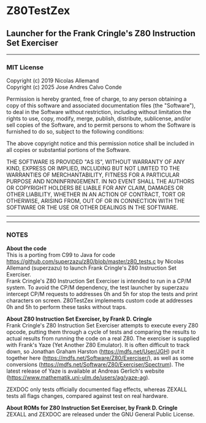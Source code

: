# Z80TestZex  
## Launcher for the Frank Cringle's Z80 Instruction Set Exerciser
---
### MIT License  

Copyright (c) 2019 Nicolas Allemand  
Copyright (c) 2025 Jose Andres Calvo Conde

Permission is hereby granted, free of charge, to any person obtaining a copy
of this software and associated documentation files (the "Software"), to deal
in the Software without restriction, including without limitation the rights
to use, copy, modify, merge, publish, distribute, sublicense, and/or sell
copies of the Software, and to permit persons to whom the Software is
furnished to do so, subject to the following conditions:

The above copyright notice and this permission notice shall be included in all
copies or substantial portions of the Software.

THE SOFTWARE IS PROVIDED "AS IS", WITHOUT WARRANTY OF ANY KIND, EXPRESS OR
IMPLIED, INCLUDING BUT NOT LIMITED TO THE WARRANTIES OF MERCHANTABILITY,
FITNESS FOR A PARTICULAR PURPOSE AND NONINFRINGEMENT. IN NO EVENT SHALL THE
AUTHORS OR COPYRIGHT HOLDERS BE LIABLE FOR ANY CLAIM, DAMAGES OR OTHER
LIABILITY, WHETHER IN AN ACTION OF CONTRACT, TORT OR OTHERWISE, ARISING FROM,
OUT OF OR IN CONNECTION WITH THE SOFTWARE OR THE USE OR OTHER DEALINGS IN THE
SOFTWARE.  

---  
---  
### NOTES

**About the code**  
This is a porting from C99 to Java for code https://github.com/superzazu/z80/blob/master/z80_tests.c by Nicolas Allemand (superzazu) to launch Frank Cringle's Z80 Instruction Set Exerciser.  
Frank Cringle's Z80 Instruction Set Exerciser is intended to run in a CP/M system. To avoid the CP/M dependency, the test launcher by superzazu intercept CP/M requests to addresses 0h and 5h for stop the tests and print characters on screen. 
Z80TestZex implements custom code at addresses 0h and 5h to perform these tasks without traps.

**About Z80 Instruction Set Exerciser, by Frank D. Cringle**  
Frank Cringle's Z80 Instruction Set Exerciser attempts to execute every Z80 opcode, putting them through a cycle of tests and comparing the results to actual results from running the code on a real Z80. The exerciser is supplied with Frank's Yaze (Yet Another Z80 Emulator). It is often difficult to track down, so Jonathan Graham Harston (https://mdfs.net/User/JGH) put it together here (https://mdfs.net/Software/Z80/Exerciser/), as well as some conversions (https://mdfs.net/Software/Z80/Exerciser/Spectrum). The latest release of Yaze is available at Andreas Gerlich's website (https://www.mathematik.uni-ulm.de/users/ag/yaze-ag).  

ZEXDOC only tests officially documented flag effects, whereas ZEXALL tests all flags changes, compared against test on real hardware. 

**About ROMs for Z80 Instruction Set Exerciser, by Frank D. Cringle**  
ZEXALL and ZEXDOC are released under the GNU General Public License. 
